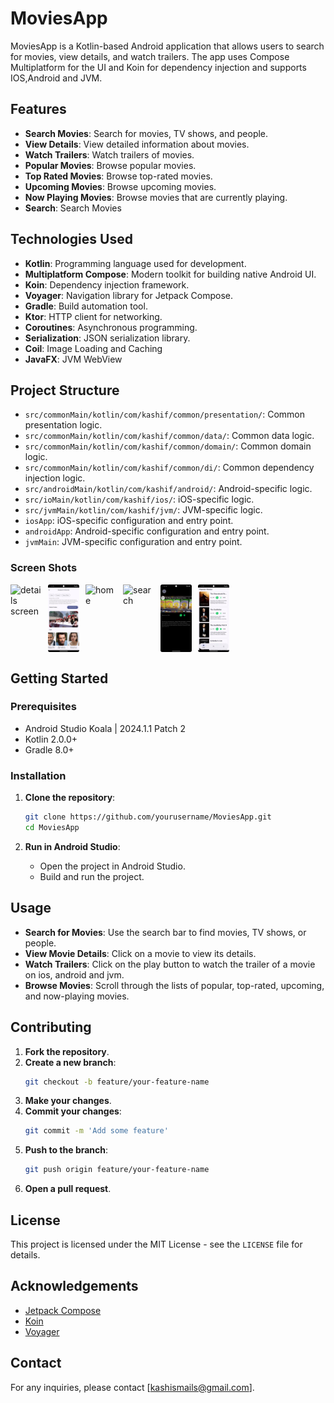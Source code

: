 # MoviesApp

MoviesApp is a Kotlin-based Android application that allows users to search for movies, view details, and watch trailers. The app uses  Compose Multiplatform for the UI and Koin for dependency injection and supports IOS,Android and JVM.

## Features

- **Search Movies**: Search for movies, TV shows, and people.
- **View Details**: View detailed information about movies.
- **Watch Trailers**: Watch trailers of movies.
- **Popular Movies**: Browse popular movies.
- **Top Rated Movies**: Browse top-rated movies.
- **Upcoming Movies**: Browse upcoming movies.
- **Now Playing Movies**: Browse movies that are currently playing.
- **Search**: Search Movies

## Technologies Used

- **Kotlin**: Programming language used for development.
- **Multiplatform Compose**: Modern toolkit for building native Android UI.
- **Koin**: Dependency injection framework.
- **Voyager**: Navigation library for Jetpack Compose.
- **Gradle**: Build automation tool.
- **Ktor**: HTTP client for networking.
- **Coroutines**: Asynchronous programming.
- **Serialization**: JSON serialization library.
- **Coil**: Image Loading and Caching
- **JavaFX**: JVM WebView

## Project Structure

- `src/commonMain/kotlin/com/kashif/common/presentation/`: Common presentation logic.
- `src/commonMain/kotlin/com/kashif/common/data/`: Common data logic.
- `src/commonMain/kotlin/com/kashif/common/domain/`: Common domain logic.
- `src/commonMain/kotlin/com/kashif/common/di/`: Common dependency injection logic.
- `src/androidMain/kotlin/com/kashif/android/`: Android-specific logic.
- `src/ioMain/kotlin/com/kashif/ios/`: iOS-specific logic.
- `src/jvmMain/kotlin/com/kashif/jvm/`: JVM-specific logic.
- `iosApp`: iOS-specific configuration and entry point.
- `androidApp`: Android-specific configuration and entry point.
- `jvmMain`: JVM-specific configuration and entry point.

### Screen Shots

<div style="display: flex; gap: 10px;">
    <img src="art/deatilstop.png" alt="details screen" style="width: 50px; height: auto;"/>
    <img src="art/detailsbottom.png" alt="details bottom" style="width: 50px; height: auto;"/>
    <img src="art/home.png" alt="home" style="width: 50px; height: auto;"/>
    <img src="art/search.png" alt="search" style="width: 50px; height: auto;"/>
    <img src="art/trailer.png" alt="trailer" style="width: 50px; height: auto;"/>
    <img src="art/verticallist.png" alt="vertical list" style="width: 50px; height: auto;"/>
</div>


## Getting Started

### Prerequisites

- Android Studio Koala | 2024.1.1 Patch 2
- Kotlin 2.0.0+
- Gradle 8.0+

### Installation

1. **Clone the repository**:
    ```sh
    git clone https://github.com/yourusername/MoviesApp.git
    cd MoviesApp
    ```

2. **Run in Android Studio**:
    - Open the project in Android Studio.
    - Build and run the project.

## Usage

- **Search for Movies**: Use the search bar to find movies, TV shows, or people.
- **View Movie Details**: Click on a movie to view its details.
- **Watch Trailers**: Click on the play button to watch the trailer of a movie on ios, android and jvm.
- **Browse Movies**: Scroll through the lists of popular, top-rated, upcoming, and now-playing movies.

## Contributing

1. **Fork the repository**.
2. **Create a new branch**:
    ```sh
    git checkout -b feature/your-feature-name
    ```
3. **Make your changes**.
4. **Commit your changes**:
    ```sh
    git commit -m 'Add some feature'
    ```
5. **Push to the branch**:
    ```sh
    git push origin feature/your-feature-name
    ```
6. **Open a pull request**.

## License

This project is licensed under the MIT License - see the `LICENSE` file for details.

## Acknowledgements

- [Jetpack Compose](https://developer.android.com/jetpack/compose)
- [Koin](https://insert-koin.io/)
- [Voyager](https://github.com/adrielcafe/voyager)

## Contact

For any inquiries, please contact [kashismails@gmail.com].